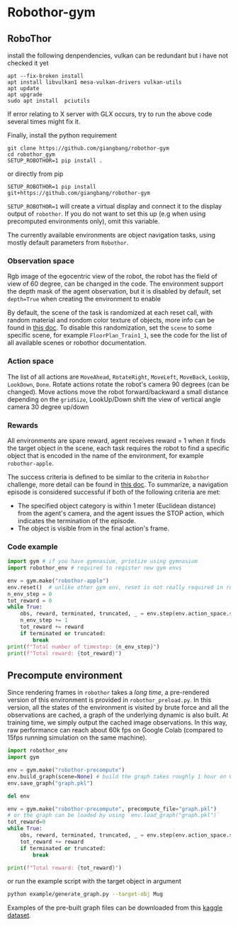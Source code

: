 # Robothor-gym

## RoboThor

install the following denpendencies, vulkan can be redundant but i have not checked it yet

```
apt --fix-broken install
apt install libvulkan1 mesa-vulkan-drivers vulkan-utils
apt update
apt upgrade
sudo apt install  pciutils
```

If error relating to X server with GLX occurs, try to run the above code several times might fix it.

Finally, install the python requirement
```
git clone https://github.com/giangbang/robothor-gym
cd robothor_gym
SETUP_ROBOTHOR=1 pip install .
```
or directly from pip
```
SETUP_ROBOTHOR=1 pip install git+https://github.com/giangbang/robothor-gym
```
`SETUP_ROBOTHOR=1` will create a virtual display and connect it to the display output of `robothor`. If you do not want to set this up (e.g when using precomputed environments only), omit this variable.

The currently available environments are object navigation tasks, using mostly default parameters from `Robothor`.

### Observation space
Rgb image of the egocentric view of the robot, the robot has the field of view of 60 degree, can be changed in the code.
The environment support the depth mask of the agent observation, but it is disabled by default, set `depth=True` when creating the environment to enable

By default, the scene of the task is randomized at each reset call, with random material and rondom color texture of objects, more info can be found in [this doc](https://ai2thor.allenai.org/ithor/documentation/objects/domain-randomization).
To disable this randomization, set the `scene` to some specific scene, for example `FloorPlan_Train1_1`, see the code for the list of all available scenes or robothor documentation.
### Action space
The list of all actions are `MoveAhead`,
            `RotateRight`,
            `MoveLeft`,
            `MoveBack`,
            `LookUp`,
            `LookDown`,
            `Done`.
Rotate actions rotate the robot's camera 90 degrees (can be changed). Move actions move the robot forward/backward a small distance depending on the `gridSize`, LookUp/Down shift the view of vertical angle camera 30 degree up/down

### Rewards
All environments are spare reward, agent receives reward = 1 when it finds the target object in the scene, each task requires the robot to find a specific object that is encoded in the name of the environment, for example `robothor-apple`.

The success criteria is defined to be similar to the criteria in `Robothor` challenge, more detail can be found in  [this doc](https://ai2thor.allenai.org/robothor/documentation/#evaluation).
To summarize, a navigation episode is considered successful if both of the following criteria are met:
- The specified object category is within 1 meter (Euclidean distance) from the agent's camera, and the agent issues the STOP action, which indicates the termination of the episode.
- The object is visible from in the final action's frame.

### Code example
```python
import gym # if you have gymnasium, priotize using gymnasium
import robothor_env # required to register new gym envs

env = gym.make("robothor-apple")
env.reset()  # unlike other gym env, reset is not really required in robothor, this step is only an abidance to gym API
n_env_step = 0
tot_reward = 0
while True:
    obs, reward, terminated, truncated, _ = env.step(env.action_space.sample())
    n_env_step += 1
    tot_reward += reward
    if terminated or truncated:
        break
print(f"Total number of timestep: {n_env_step}")
print(f"Total reward: {tot_reward}")
```

## Precompute environment

Since rendering frames in `robothor` takes a _long time_, a pre-rendered version of this environment is provided in `robothor_preload.py`. In this version, all the states of the environment is visited by brute force and all the observations are cached, a graph of the underlying dynamic is also built. At training time, we simply output the cached image observations. In this way, raw performance can reach about 60k fps on Google Colab (compared to 15fps running simulation on the same machine).
```python
import robothor_env
import gym

env = gym.make("robothor-precompute")
env.build_graph(scene=None) # build the graph takes roughly 1 hour on Google Colab
env.save_graph("graph.pkl")

del env

env = gym.make("robothor-precompute", precompute_file="graph.pkl")
# or the graph can be loaded by using `env.load_graph("graph.pkl")`
tot_reward=0
while True:
    obs, reward, terminated, truncated, _ = env.step(env.action_space.sample())
    tot_reward += reward
    if terminated or truncated:
        break

print(f"Total reward: {tot_reward}")
```
or run the example script with the target object in argument
```bash
python example/generate_graph.py --target-obj Mug
```
Examples of the pre-built graph files can be downloaded from this [kaggle dataset](https://www.kaggle.com/datasets/banggiangle/robothor-graph-files).